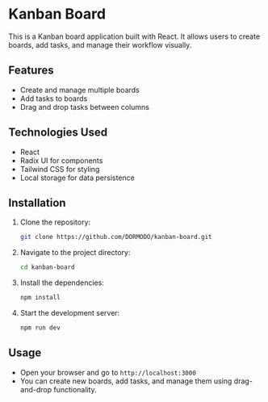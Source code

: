 # Kanban Board

This is a Kanban board application built with React. It allows users to create boards, add tasks, and manage their workflow visually.

## Features
- Create and manage multiple boards
- Add tasks to boards
- Drag and drop tasks between columns

## Technologies Used
- React
- Radix UI for components
- Tailwind CSS for styling
- Local storage for data persistence

## Installation
1. Clone the repository:
   ```bash
   git clone https://github.com/DORMODO/kanban-board.git
   ```
2. Navigate to the project directory:
   ```bash
   cd kanban-board
   ```
3. Install the dependencies:
   ```bash
   npm install
   ```
4. Start the development server:
   ```bash
   npm run dev
   ```

## Usage
- Open your browser and go to `http://localhost:3000`
- You can create new boards, add tasks, and manage them using drag-and-drop functionality.